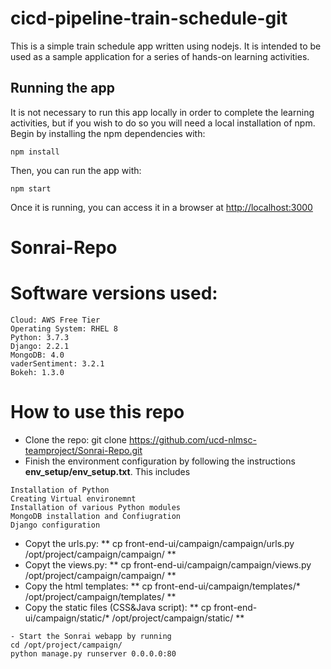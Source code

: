 # cicd-pipeline-train-schedule-git

This is a simple train schedule app written using nodejs. It is intended to be used as a sample application for a series of hands-on learning activities.

## Running the app

It is not necessary to run this app locally in order to complete the learning activities, but if you wish to do so you will need a local installation of npm. Begin by installing the npm dependencies with:

    npm install

Then, you can run the app with:

    npm start

Once it is running, you can access it in a browser at [http://localhost:3000](http://localhost:3000)

# Sonrai-Repo
# Software versions used:
```
Cloud: AWS Free Tier
Operating System: RHEL 8
Python: 3.7.3
Django: 2.2.1
MongoDB: 4.0 
vaderSentiment: 3.2.1
Bokeh: 1.3.0
```
# How to use this repo
- Clone the repo: git clone https://github.com/ucd-nlmsc-teamproject/Sonrai-Repo.git
- Finish the environment configuration by following the instructions **env_setup/env_setup.txt**. This includes 
```
Installation of Python
Creating Virtual environemnt
Installation of various Python modules
MongoDB installation and Confiugration
Django configuration
```
- Copyt the urls.py: ** cp front-end-ui/campaign/campaign/urls.py /opt/project/campaign/campaign/ **
- Copyt the views.py: ** cp front-end-ui/campaign/campaign/views.py /opt/project/campaign/campaign/ **
- Copy the html templates: ** cp front-end-ui/campaign/templates/* /opt/project/campaign/templates/ **
- Copy the static files (CSS&Java script): ** cp front-end-ui/campaign/static/* /opt/project/campaign/static/ **
```
- Start the Sonrai webapp by running 
cd /opt/project/campaign/
python manage.py runserver 0.0.0.0:80
```

